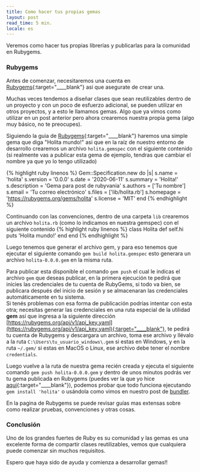 ```yaml
---
title: Como hacer tus propias gemas
layout: post
read_time: 5 min.
locale: es
---
```


Veremos como hacer tus propias librerías y publicarlas para la comunidad en Rubygems.

### Rubygems

Antes de comenzar, necesitaremos una cuenta en [Rubygems](https://rubygems.org/){:target="____blank"} asi que asegurate de crear una.

Muchas veces tendemos a diseñar clases que sean reutilizables dentro de un proyecto y con un poco de esfuerzo adicional, se pueden utilizar en otros proyectos, y a esto le llamamos gemas. Algo que ya vimos como utilizar en un post anterior pero ahora crearemos nuestra propia gema (algo muy básico, no te preocupes).

Siguiendo la guia de [Rubygems](https://guides.rubygems.org/make-your-own-gem/){:target="____blank"} haremos una simple gema que diga "Holita mundo!" asi que en la raíz de nuestro entorno de desarrollo crearemos un archivo `holita.gemspec` con el siguiente contenido (si realmente vas a publicar esta gema de ejemplo, tendras que cambiar el nombre ya que yo lo tengo utilizado)

{% highlight ruby linenos %}
Gem::Specification.new do |s|
  s.name        = 'holita'
  s.version     = '0.0.0'
  s.date        = '2020-06-11'
  s.summary     = 'Holita!'
  s.description = 'Gema para post de rubyvania'
  s.authors     = ['Tu nombre']
  s.email       = 'Tu correo electrónico'
  s.files       = ['lib/holita.rb']
  s.homepage    =
    'https://rubygems.org/gems/holita'
  s.license = 'MIT'
end
{% endhighlight %}

Continuando con las convenciones, dentro de una carpeta `lib` crearemos un archivo `holita.rb` (como lo indicamos en nuestra gemspec) con el siguiente contenido
{% highlight ruby linenos %}
class Holita
  def self.hi
    puts 'Holita mundo!'
  end
end
{% endhighlight %}

Luego tenemos que generar el archivo gem, y para eso tenemos que ejecutar el siguiente comando `gem build holita.gemspec` esto generara un archivo `holita-0.0.0.gem` en la misma ruta.

Para publicar esta disponible el comando `gem push` el cual le indicas el archivo `gem` que deseas publicar, en la primera ejecución te pedirá que inicies las credenciales de tu cuenta de RubyGems, si todo va bien, se publicara después del inicio de sesión y se almacenaran las credenciales automáticamente en tu sistema.    
Si tenés problemas con esa forma de publicación podrías intentar con esta otra; necesitas generar las credenciales en una ruta especial de la utilidad **gem** así que ingresa a la siguiente dirección [https://rubygems.org/api/v1/api_key.yaml](https://rubygems.org/api/v1/api_key.yaml){:target="____blank"}, te pedirá tu cuenta de Rubygems y descargara un archivo, toma ese archivo y llévalo a la ruta `C:\Users\tu_usuario_windows\.gem` si estas en Windows, y en la ruta `~/.gem/` si estas en MacOS o Linux, ese archivo debe tener el nombre `credentials`.

Luego vuelve a la ruta de nuestra gema recién creada y ejecuta el siguiente comando `gem push holita-0.0.0.gem` y dentro de unos minutos podrás ver tu gema publicada en Rubygems (puedes ver la que yo hice [aqui](https://rubygems.org/gems/holita){:target="____blank"}), podemos probar que todo funciona ejecutando `gem install 'holita'` o usándola como vimos en nuestro post de [bundler](/2020/01/30/bundler).

En la pagina de Rubygems se puede revisar guías mas extensas sobre como realizar pruebas, convenciones y otras cosas.

### Conclusión

Uno de los grandes fuertes de Ruby es su comunidad y las gemas es una excelente forma de compartir clases reutilizables, vemos que cualquiera puede comenzar sin muchos requisitos.

Espero que haya sido de ayuda y comienza a desarrollar gemas!!
